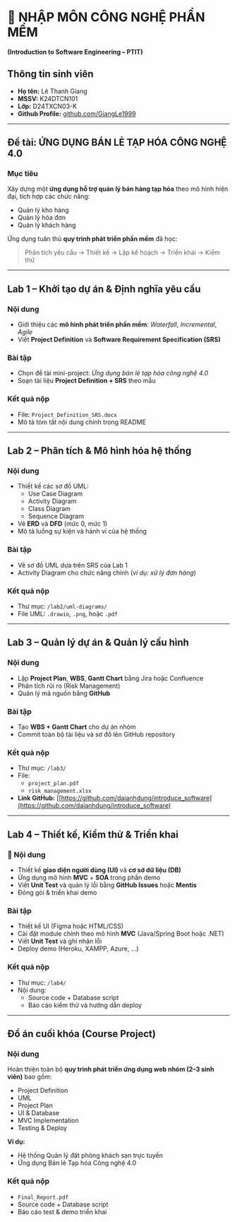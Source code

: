 # 🧠 NHẬP MÔN CÔNG NGHỆ PHẦN MỀM  
**(Introduction to Software Engineering – PTIT)**

## Thông tin sinh viên
- **Họ tên:** Lê Thanh Giang  
- **MSSV:** K24DTCN101  
- **Lớp:** D24TXCN03-K  
- **Github Profile:** [github.com/GiangLe1999](https://github.com/GiangLe1999)

---

## Đề tài: ỨNG DỤNG BÁN LẺ TẠP HÓA CÔNG NGHỆ 4.0

### Mục tiêu
Xây dựng một **ứng dụng hỗ trợ quản lý bán hàng tạp hóa** theo mô hình hiện đại, tích hợp các chức năng:
- Quản lý kho hàng  
- Quản lý hóa đơn  
- Quản lý khách hàng  

Ứng dụng tuân thủ **quy trình phát triển phần mềm** đã học:
> Phân tích yêu cầu → Thiết kế → Lập kế hoạch → Triển khai → Kiểm thử

---

## Lab 1 – Khởi tạo dự án & Định nghĩa yêu cầu

### Nội dung
- Giới thiệu các **mô hình phát triển phần mềm**: *Waterfall*, *Incremental*, *Agile*  
- Viết **Project Definition** và **Software Requirement Specification (SRS)**

### Bài tập
- Chọn đề tài mini-project: *Ứng dụng bán lẻ tạp hóa công nghệ 4.0*  
- Soạn tài liệu **Project Definition + SRS** theo mẫu

### Kết quả nộp
- File: `Project_Definition_SRS.docx`  
- Mô tả tóm tắt nội dung chính trong README

---

## Lab 2 – Phân tích & Mô hình hóa hệ thống

### Nội dung
- Thiết kế các sơ đồ UML:  
  - Use Case Diagram  
  - Activity Diagram  
  - Class Diagram  
  - Sequence Diagram  
- Vẽ **ERD** và **DFD** (mức 0, mức 1)  
- Mô tả luồng sự kiện và hành vi của hệ thống

### Bài tập
- Vẽ sơ đồ UML dựa trên SRS của Lab 1  
- Activity Diagram cho chức năng chính (*ví dụ: xử lý đơn hàng*)

### Kết quả nộp
- Thư mục: `/lab2/uml-diagrams/`  
- File UML: `.drawio`, `.png`, hoặc `.pdf`

---

## Lab 3 – Quản lý dự án & Quản lý cấu hình

### Nội dung
- Lập **Project Plan**, **WBS**, **Gantt Chart** bằng Jira hoặc Confluence  
- Phân tích rủi ro (Risk Management)  
- Quản lý mã nguồn bằng **GitHub**

### Bài tập
- Tạo **WBS + Gantt Chart** cho dự án nhóm  
- Commit toàn bộ tài liệu và sơ đồ lên GitHub repository

### Kết quả nộp
- Thư mục: `/lab3/`  
- File:  
  - `project_plan.pdf`  
  - `risk_management.xlsx`  
- **Link GitHub:** [[https://github.com/daianhdung/introduce_software](https://github.com/daianhdung/introduce_software)

---

## Lab 4 – Thiết kế, Kiểm thử & Triển khai

### 🔹 Nội dung
- Thiết kế **giao diện người dùng (UI)** và **cơ sở dữ liệu (DB)**  
- Ứng dụng mô hình **MVC** + **SOA** trong phần demo  
- Viết **Unit Test** và quản lý lỗi bằng **GitHub Issues** hoặc **Mentis**  
- Đóng gói & triển khai demo

### Bài tập
- Thiết kế UI (Figma hoặc HTML/CSS)  
- Cài đặt module chính theo mô hình **MVC** (Java/Spring Boot hoặc .NET)  
- Viết **Unit Test** và ghi nhận lỗi  
- Deploy demo (Heroku, XAMPP, Azure, ...)

### Kết quả nộp
- Thư mục: `/lab4/`  
- Nội dung:  
  - Source code + Database script  
  - Báo cáo kiểm thử và hướng dẫn deploy

---

## Đồ án cuối khóa (Course Project)

### Nội dung
Hoàn thiện toàn bộ **quy trình phát triển ứng dụng web nhóm (2–3 sinh viên)** bao gồm:
- Project Definition  
- UML  
- Project Plan  
- UI & Database  
- MVC Implementation  
- Testing & Deploy

**Ví dụ:**  
- Hệ thống Quản lý đặt phòng khách sạn trực tuyến  
- Ứng dụng Bán lẻ Tạp hóa Công nghệ 4.0

### Kết quả nộp
- `Final_Report.pdf`  
- Source code + Database script  
- Báo cáo test & demo triển khai

